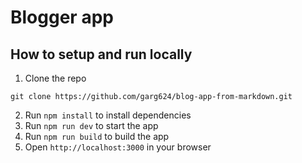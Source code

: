 # Blogger app 

## How to setup and run locally
1. Clone the repo
```
git clone https://github.com/garg624/blog-app-from-markdown.git
```
2. Run `npm install` to install dependencies
3. Run `npm run dev` to start the app
3. Run `npm run build` to build the app
4. Open `http://localhost:3000` in your browser
